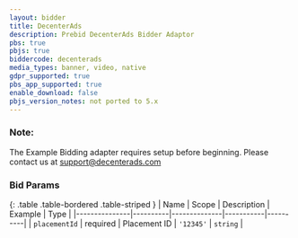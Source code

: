 ```yaml
---
layout: bidder
title: DecenterAds
description: Prebid DecenterAds Bidder Adaptor
pbs: true
pbjs: true
biddercode: decenterads
media_types: banner, video, native
gdpr_supported: true
pbs_app_supported: true
enable_download: false
pbjs_version_notes: not ported to 5.x
---
```


### Note:

The Example Bidding adapter requires setup before beginning. Please contact us at support@decenterads.com

### Bid Params

{: .table .table-bordered .table-striped }
| Name          | Scope    | Description  |  Example  | Type     |
|---------------|----------|--------------|-----------|----------|
| `placementId` | required | Placement ID | `'12345'` | `string` |
